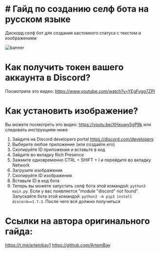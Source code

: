 # # Гайд по созданию селф бота на русском языке  
Дискорд селф бот для создания кастомного статуса с текстом и изображением

![banner](https://media.discordapp.net/attachments/996342274197823559/1051908627205734410/image.png)

# Как получить токен вашего аккаунта в Discord?
Посмотрите это видео: https://www.youtube.com/watch?v=YEgFvgg7ZPI

# Как установить изображение?
Вы можете посмотреть это видео: https://youtu.be/XHeuwy5gP9k
или следовать инструкциям ниже

1. Зайдите на Discord developers portal https://discord.com/developers
2. Выберите любое приложение (или создайте его)
3. Скопируйте ID приложения и вставьте в код
4. Зайдите во вкладку Rich Presence 
5. Зажмите одновременно CTRL + SHIFT + I и перейдите во вкладку Network 
6. Загрузите изображение
7. Скопируйте ID изображения 
8. Вставьте ID в код бота
9. Теперь вы можете запустить селф бота этой командой: ```python3 main.py```.
Если у вас появляется "module "discord" not found". Запускайте бота этой командой: ```python3 -m pip3 install discord==1.7.3```. После чего всё должно получиться 

# Ссылки на автора оригинального гайда: 
https://t.me/artembay1
https://github.com/ArtemBay
